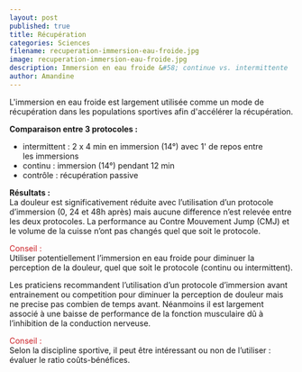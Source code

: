 ```yaml
---
layout: post
published: true
title: Récupération
categories: Sciences
filename: recuperation-immersion-eau-froide.jpg
image: recuperation-immersion-eau-froide.jpg
description: Immersion en eau froide &#58; continue vs. intermittente
author: Amandine
---
```


L'immersion en eau froide est largement utilisée comme un mode de récupération dans les populations sportives afin d'accélérer la récupération.

<strong>Comparaison entre 3 protocoles :</strong>
<ul>
<li>intermittent : 2 x 4 min en immersion (14°) avec 1' de repos entre les immersions</li>
<li>continu : immersion (14°) pendant 12 min</li>
<li>contrôle : récupération passive</li>
</ul>

<strong>Résultats :</strong><br>
La douleur est significativement réduite avec l’utilisation d’un protocole d’immersion (0, 24 et 48h après) mais aucune difference n’est relevée entre les deux protocoles. La performance au Contre Mouvement Jump (CMJ) et le volume de la cuisse n’ont pas changés quel que soit le protocole.

<span style="color: #cc2127;">Conseil :</span><br>
Utiliser potentiellement l’immersion en eau froide pour diminuer la perception de la douleur, quel que soit le protocole (continu ou intermittent).

Les praticiens recommandent l’utilisation d’un protocole d’immersion avant entrainement ou competition pour diminuer la perception de douleur mais ne precise pas combien de temps avant. Néanmoins il est largement associé à une baisse de performance de la fonction musculaire dû à l’inhibition de la conduction nerveuse.

<span style="color: #cc2127;">Conseil :</span><br>
Selon la discipline sportive, il peut être intéressant ou non de l’utiliser : évaluer le ratio coûts-bénéfices.
